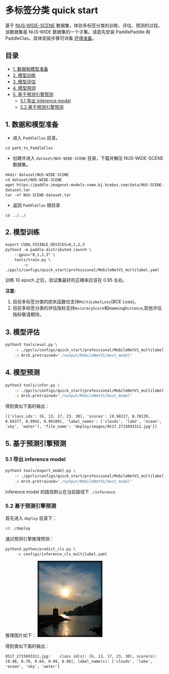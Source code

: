 # 多标签分类 quick start

基于 [NUS-WIDE-SCENE](https://lms.comp.nus.edu.sg/wp-content/uploads/2019/research/nuswide/NUS-WIDE.html) 数据集，体验多标签分类的训练、评估、预测的过程，该数据集是 NUS-WIDE 数据集的一个子集。请首先安装 PaddlePaddle 和 PaddleClas，具体安装步骤可详看 [环境准备](../installation/install_paddleclas.md)。


## 目录

* [1. 数据和模型准备](#1)
* [2. 模型训练](#2)
* [3. 模型评估](#3)
* [4. 模型预测](#4)
* [5. 基于预测引擎预测](#5)
  * [5.1 导出 inference model](#5.1)
  * [5.2 基于预测引擎预测](#5.2)

<a name="1"></a>
## 1. 数据和模型准备

* 进入 `PaddleClas` 目录。

```
cd path_to_PaddleClas
```

* 创建并进入 `dataset/NUS-WIDE-SCENE` 目录，下载并解压 NUS-WIDE-SCENE 数据集。

```shell
mkdir dataset/NUS-WIDE-SCENE
cd dataset/NUS-WIDE-SCENE
wget https://paddle-imagenet-models-name.bj.bcebos.com/data/NUS-SCENE-dataset.tar
tar -xf NUS-SCENE-dataset.tar
```

* 返回 `PaddleClas` 根目录

```
cd ../../
```

<a name="2"></a>
## 2. 模型训练

```shell
export CUDA_VISIBLE_DEVICES=0,1,2,3
python3 -m paddle.distributed.launch \
    --gpus="0,1,2,3" \
    tools/train.py \
        -c ./ppcls/configs/quick_start/professional/MobileNetV1_multilabel.yaml
```

训练 10 epoch 之后，验证集最好的正确率应该在 0.95 左右。

**注意:** 
1. 目前多标签分类的损失函数仅支持`MultiLabelLoss`(BCE Loss)。
2. 目前多标签分类的评估指标支持`AccuracyScore`和`HammingDistance`,其他评估指标敬请期待。

<a name="3"></a>

## 3. 模型评估

```bash
python3 tools/eval.py \
    -c ./ppcls/configs/quick_start/professional/MobileNetV1_multilabel.yaml \
    -o Arch.pretrained="./output/MobileNetV1/best_model"
```

<a name="4"></a>
## 4. 模型预测

```bash
python3 tools/infer.py \
    -c ./ppcls/configs/quick_start/professional/MobileNetV1_multilabel.yaml \
    -o Arch.pretrained="./output/MobileNetV1/best_model"
```

得到类似下面的输出：
```
[{'class_ids': [6, 13, 17, 23, 30], 'scores': [0.98217, 0.78129, 0.64377, 0.9942, 0.96109], 'label_names': ['clouds', 'lake', 'ocean', 'sky', 'water'], 'file_name': 'deploy/images/0517_2715693311.jpg'}]
```

<a name="5"></a>
## 5. 基于预测引擎预测

<a name="5.1"></a>
### 5.1 导出 inference model

```bash
python3 tools/export_model.py \
    -c ./ppcls/configs/quick_start/professional/MobileNetV1_multilabel.yaml \
    -o Arch.pretrained="./output/MobileNetV1/best_model"
```
inference model 的路径默认在当前路径下 `./inference`

<a name="5.2"></a>
### 5.2 基于预测引擎预测

首先进入 `deploy` 目录下：

```bash
cd ./deploy
```

通过预测引擎推理预测：

```
python3 python/predict_cls.py \
     -c configs/inference_cls_multilabel.yaml
```
推理图片如下：
![](../../images/quick_start/multi_label_demo.png)

得到类似下面的输出：
```
0517_2715693311.jpg:    class id(s): [6, 13, 17, 23, 30], score(s): [0.98, 0.78, 0.64, 0.99, 0.96], label_name(s): ['clouds', 'lake', 'ocean', 'sky', 'water']
```
